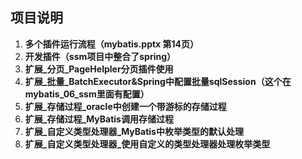 ## **项目说明**

1. **多个插件运行流程（mybatis.pptx 第14页）**
2. **开发插件（ssm项目中整合了spring）**
3. **扩展_分页_PageHelpler分页插件使用**
4. **扩展_批量_BatchExecutor&Spring中配置批量sqlSession（这个在mybatis_06_ssm里面有配置）**
5. **扩展_存储过程_oracle中创建一个带游标的存储过程**
6. **扩展_存储过程_MyBatis调用存储过程**
7. **扩展_自定义类型处理器_MyBatis中枚举类型的默认处理**
8. **扩展_自定义类型处理器_使用自定义的类型处理器处理枚举类型**

